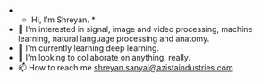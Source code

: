 - * Hi, I’m Shreyan. *
- 👀 I’m interested in signal, image and video processing, machine learning, natural language processing and anatomy.
- 🌱 I’m currently learning deep learning.
- 💞️ I’m looking to collaborate on anything, really.
- 📫 How to reach me shreyan.sanyal@azistaindustries.com
